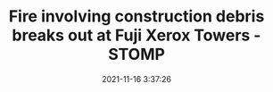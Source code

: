 ---
"title": "Fire involving construction debris breaks out at Fuji Xerox Towers - STOMP"
"date": "2021-11-16 3:37:26"
"feed_name": "GOOGLENEWSCONSTRUCTION"
"feed_website": "https://news.google.com/search?q=construction%2Bincident&hl=en-US&gl=US&ceid=US:en"
"feed_rss": "https://news.google.com/rss/search?q=construction%2Bincident&hl=en-US&gl=US&ceid=US:en"
"link": "https://stomp.straitstimes.com/singapore-seen/fire-involving-construction-debris-breaks-out-at-fuji-xerox-towers"
"source": "{'href': 'https://stomp.straitstimes.com', 'title': 'STOMP'}"
"file": "_posts/2021-1-1-d9ff9259e3b7ea90cebc904a19239b94d440584b.md"
"accident": "1"
"drilling": "0"
"dead": "0"
"injured": "0"
"arrested": "0"
"place": "unknown place"
"where": "unknown site"
"causes": "unknown"
"place_uri": "unknown place"
---